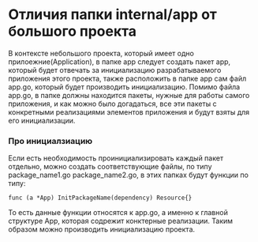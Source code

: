 # Отличия папки internal/app от большого проекта
В контексте небольшого проекта, который имеет одно прилоежние(Application),
в папке app следует создать пакет app, который будет отвечать за инициализацию
разрабатываемого приложения этого проекта, также расположить в папке app 
сам файл app.go, который будет производить инициализацию. Помимо файла app.go, 
в папке должны находится пакеты, нужные для работы самого приложения, и как можно
было догадаться, все эти пакеты с конкретными реализациями элементов приложения
и будут взяты для его инициализации.

### Про инициалзиацию
Если есть необходимость проинициализировать каждый пакет отдельно, можно создать
соответствующие файлы, по типу package_name1.go package_name2.go, в этих
папках будут функции по типу:
```
func (a *App) InitPackageName(dependency) Resource{}
```
То есть данные функции относятся к app.go, а именно к главной структуре App, которая
содрежит конктерные реализации. Таким образом можно производить инициализацию проекта.
